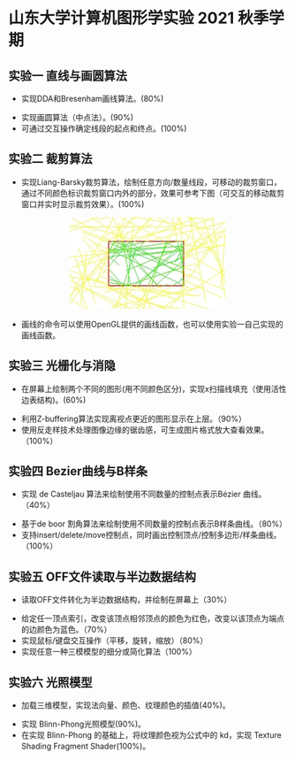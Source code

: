 # 山东大学计算机图形学实验 2021 秋季学期
## 实验一 直线与画圆算法
* 实现DDA和Bresenham画线算法。(80%)
- 实现画圆算法（中点法）。(90%)
- 可通过交互操作确定线段的起点和终点。(100%)
## 实验二 裁剪算法
* 实现Liang-Barsky裁剪算法，绘制任意方向/数量线段，可移动的裁剪窗口，通过不同颜色标识裁剪窗口内外的部分，效果可参考下图（可交互的移动裁剪窗口并实时显示裁剪效果）。(100%)

<div align="middle">
<img src="./res/clipping.png" />
</div>

- 画线的命令可以使用OpenGL提供的画线函数，也可以使用实验一自己实现的画线函数。
## 实验三 光栅化与消隐
* 在屏幕上绘制两个不同的图形(用不同颜色区分)，实现x扫描线填充（使用活性边表结构)。(60%)
- 利用Z-buffering算法实现离视点更近的图形显示在上层。（90%）
- 使用反走样技术处理图像边缘的锯齿感，可生成图片格式放大查看效果。（100%）
## 实验四 Bezier曲线与B样条
* 实现 de Casteljau 算法来绘制使用不同数量的控制点表示Bézier 曲线。（40%）
- 基于de boor 割角算法来绘制使用不同数量的控制点表示B样条曲线。（80%）
- 支持insert/delete/move控制点，同时画出控制顶点/控制多边形/样条曲线。（100%）
## 实验五 OFF文件读取与半边数据结构
* 读取OFF文件转化为半边数据结构，并绘制在屏幕上（30%）
- 给定任一顶点索引，改变该顶点相邻顶点的颜色为红色，改变以该顶点为端点的边颜色为蓝色。（70%）
- 实现鼠标/键盘交互操作（平移，旋转，缩放）（80%）
- 实现任意一种三模模型的细分或简化算法（100%）
## 实验六 光照模型
* 加载三维模型，实现法向量、颜色、纹理颜色的插值(40%)。
- 实现 Blinn-Phong光照模型(90%)。
- 在实现 Blinn-Phong 的基础上，将纹理颜色视为公式中的 kd，实现 Texture Shading Fragment Shader(100%)。